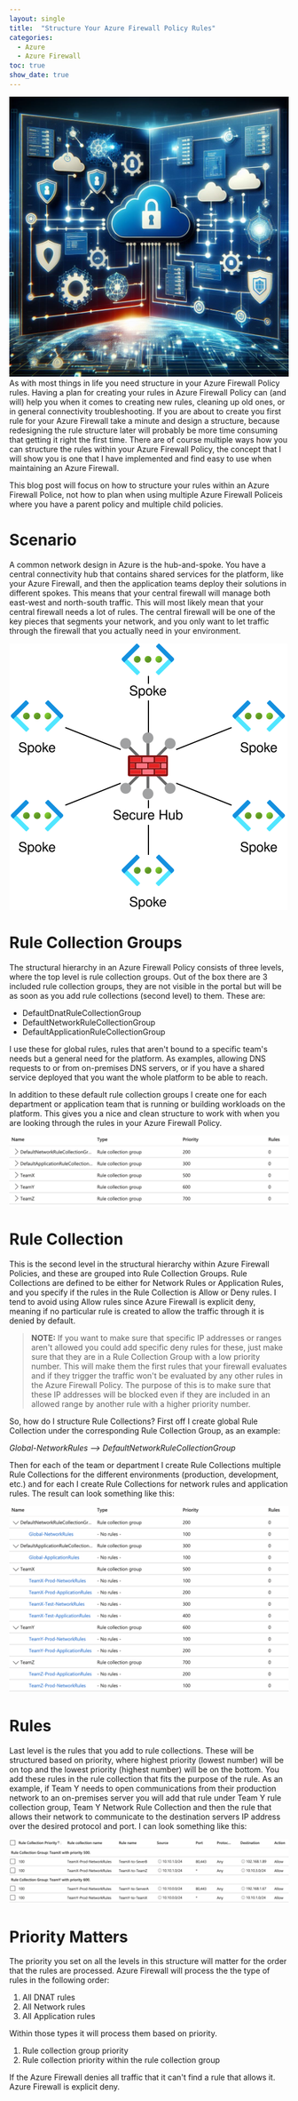 ```yaml
---
layout: single
title:  "Structure Your Azure Firewall Policy Rules"
categories: 
  - Azure
  - Azure Firewall
toc: true
show_date: true
---
```

![](/assets/img/structure-afwp.png)
As with most things in life you need structure in your Azure Firewall Policy rules. Having a plan for creating your rules in Azure Firewall Policy can (and will) help you when it comes to creating new rules, cleaning up old ones, or in general connectivity troubleshooting. If you are about to create you first rule for your Azure Firewall take a minute and design a structure, because redesigning the rule structure later will probably be more time consuming that getting it right the first time. There are of course multiple ways how you can structure the rules within your Azure Firewall Policy, the concept that I will show you is one that I have implemented and find easy to use when maintaining an Azure Firewall.

This blog post will focus on how to structure your rules within an Azure Firewall Police, not how to plan when using multiple Azure Firewall Policeis where you have a parent policy and multiple child policies.

# Scenario
A common network design in Azure is the hub-and-spoke. You have a central connectivity hub that contains shared services for the platform, like your Azure Firewall, and then the application teams deploy their solutions in different spokes. This means that your central firewall will manage both east-west and north-south traffic. This will most likely mean that your central firewall needs a lot of rules. The central firewall will be one of the key pieces that segments your network, and you only want to let traffic through the firewall that you actually need in your environment. 

![](/assets/img/hub-and-spoke.svg)

# Rule Collection Groups
The structural hierarchy in an Azure Firewall Policy consists of three levels, where the top level is rule collection groups. Out of the box there are 3 included rule collection groups, they are not visible in the portal but will be as soon as you add rule collections (second level) to them. These are:
- DefaultDnatRuleCollectionGroup
- DefaultNetworkRuleCollectionGroup
- DefaultApplicationRuleCollectionGroup

I use these for global rules, rules that aren't bound to a specific team's needs but a general need for the platform. As examples, allowing DNS requests to or from on-premises DNS servers, or if you have a shared service deployed that you want the whole platform to be able to reach.

In addition to these default rule collection groups I create one for each department or application team that is running or building workloads on the platform. This gives you a nice and clean structure to work with when you are looking through the rules in your Azure Firewall Policy. 

![](/assets/img/rule-collection-group-structure.png)

# Rule Collection
This is the second level in the structural hierarchy within Azure Firewall Policies, and these are grouped into Rule Collection Groups. Rule Collections are defined to be either for Network Rules or Application Rules, and you specify if the rules in the Rule Collection is Allow or Deny rules. I tend to avoid using Allow rules since Azure Firewall is explicit deny, meaning if no particular rule is created to allow the traffic through it is denied by default. 

>**NOTE:** If you want to make sure that specific IP addresses or ranges aren't allowed you could add specific deny rules for these, just make sure that they are in a Rule Collection Group with a low priority number. This will make them the first rules that your firewall evaluates and if they trigger the traffic won't be evaluated by any other rules in the Azure Firewall Policy. The purpose of this is to make sure that these IP addresses will be blocked even if they are included in an allowed range by another rule with a higher priority number.

So, how do I structure Rule Collections? First off I create global Rule Collection under the corresponding Rule Collection Group, as an example:

*Global-NetworkRules  -->  DefaultNetworkRuleCollectionGroup*

Then for each of the team or department I create Rule Collections multiple Rule Collections for the different environments (production, development, etc.) and for each I create Rule Collections for network rules and application rules. The result can look something like this: 

![](/assets/img/rule-collection-structure.png)

# Rules
Last level is the rules that you add to rule collections. These will be structured based on priority, where highest priority (lowest number) will be on top and the lowest priority (highest number) will be on the bottom. You add these rules in the rule collection that fits the purpose of the rule. As an example, if Team Y needs to open communications from their production network to an on-premises server you will add that rule under Team Y rule collection group, Team Y Network Rule Collection and then the rule that allows their network to communicate to the destination servers IP address over the desired protocol and port. I can look something like this: 

![](/assets/img/rule-structure.png)

# Priority Matters
The priority you set on all the levels in this structure will matter for the order that the rules are processed. Azure Firewall will process the the type of rules in the following order: 
1. All DNAT rules
2. All Network rules
3. All Application rules

Within those types it will process them based on priority.
1. Rule collection group priority
2. Rule collection priority within the rule collection group

If the Azure Firewall denies all traffic that it can't find a rule that allows it. Azure Firewall is explicit deny.